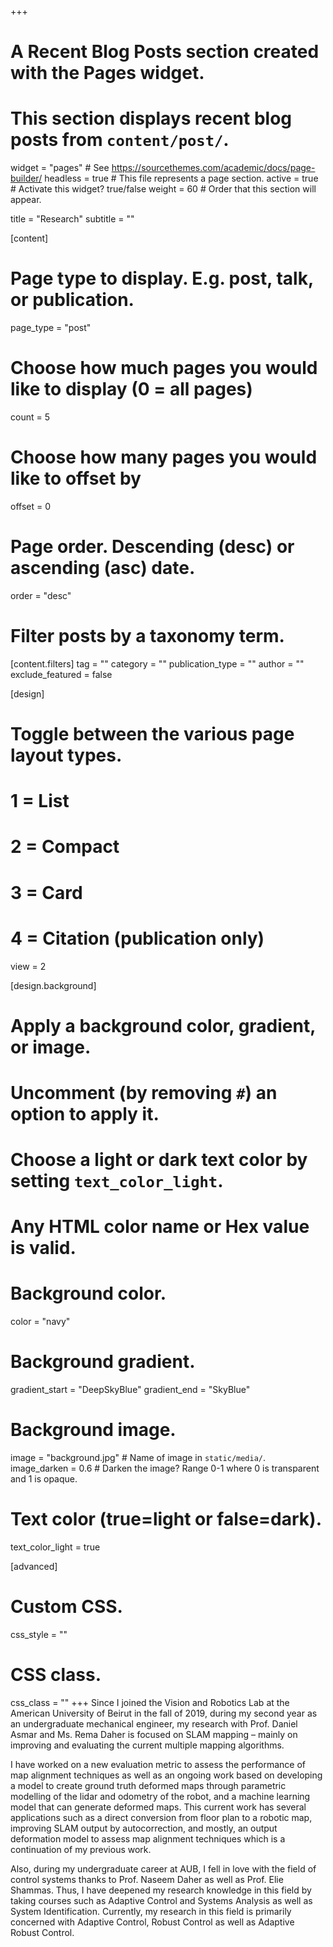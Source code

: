 +++
# A Recent Blog Posts section created with the Pages widget.
# This section displays recent blog posts from `content/post/`.

widget = "pages"  # See https://sourcethemes.com/academic/docs/page-builder/
headless = true  # This file represents a page section.
active = true  # Activate this widget? true/false
weight = 60  # Order that this section will appear.

title = "Research"
subtitle = ""

[content]
  # Page type to display. E.g. post, talk, or publication.
  page_type = "post"
  
  # Choose how much pages you would like to display (0 = all pages)
  count = 5
  
  # Choose how many pages you would like to offset by
  offset = 0

  # Page order. Descending (desc) or ascending (asc) date.
  order = "desc"

  # Filter posts by a taxonomy term.
  [content.filters]
    tag = ""
    category = ""
    publication_type = ""
    author = ""
    exclude_featured = false
  
[design]
  # Toggle between the various page layout types.
  #   1 = List
  #   2 = Compact
  #   3 = Card
  #   4 = Citation (publication only)
  view = 2
  
[design.background]
  # Apply a background color, gradient, or image.
  #   Uncomment (by removing `#`) an option to apply it.
  #   Choose a light or dark text color by setting `text_color_light`.
  #   Any HTML color name or Hex value is valid.
  
  # Background color.
   color = "navy"
  
  # Background gradient.
   gradient_start = "DeepSkyBlue"
   gradient_end = "SkyBlue"
  
  # Background image.
   image = "background.jpg"  # Name of image in `static/media/`.
   image_darken = 0.6  # Darken the image? Range 0-1 where 0 is transparent and 1 is opaque.

  # Text color (true=light or false=dark).
   text_color_light = true  
  
[advanced]
 # Custom CSS. 
 css_style = ""
 
 # CSS class.
 css_class = ""
+++
Since I joined the Vision and Robotics Lab at the American University of Beirut in the fall of 2019, during my second year as an undergraduate mechanical engineer, my research with Prof. Daniel Asmar and Ms. Rema Daher is focused on SLAM mapping – mainly on improving and evaluating the current multiple mapping algorithms.

I have worked on a new evaluation metric to assess the performance of map alignment techniques as well as an ongoing work based on developing a model to create ground truth deformed maps through parametric modelling of the lidar and odometry of the robot, and a machine learning model that can generate deformed maps. This current work has several applications such as a direct conversion from floor plan to a robotic map, improving SLAM output by autocorrection, and mostly, an output deformation model to assess map alignment techniques which is a continuation of my previous work.

Also, during my undergraduate career at AUB, I fell in love with the field of control systems thanks to Prof. Naseem Daher as well as Prof. Elie Shammas. Thus, I have deepened my research knowledge in this field by taking courses such as Adaptive Control and Systems Analysis as well as System Identification. Currently, my research in this field is primarily concerned with Adaptive Control, Robust Control as well as Adaptive Robust Control.

